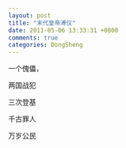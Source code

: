 ```yaml
---
layout: post
title: "末代皇帝溥仪"
date: 2011-05-06 13:33:31 +0800
comments: true
categories: DongSheng
---
```



一个傀儡，

两国战犯

三次登基

千古罪人

万岁公民